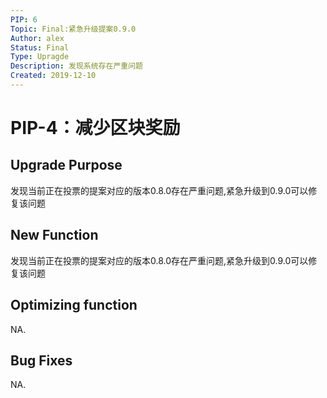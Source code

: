 ```yaml
---
PIP: 6
Topic: Final:紧急升级提案0.9.0
Author: alex
Status: Final
Type: Upragde
Description: 发现系统存在严重问题
Created: 2019-12-10
---
```


# PIP-4：减少区块奖励

## Upgrade Purpose

发现当前正在投票的提案对应的版本0.8.0存在严重问题,紧急升级到0.9.0可以修复该问题


## New Function

发现当前正在投票的提案对应的版本0.8.0存在严重问题,紧急升级到0.9.0可以修复该问题

## Optimizing function

NA.

## Bug Fixes

NA.


